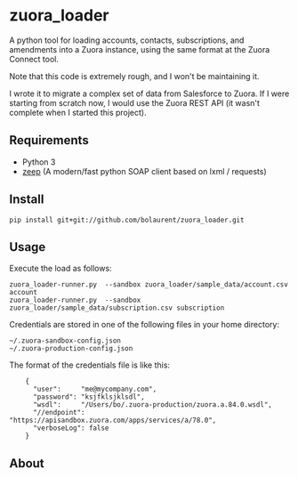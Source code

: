 zuora_loader
======

A python tool for loading accounts, contacts, subscriptions, and amendments into a Zuora instance, 
using the same format at the Zuora Connect tool.

Note that this code is extremely rough, and I won't be maintaining it. 

I wrote it to migrate a complex set of data from Salesforce to Zuora. If I were starting
from scratch now, I would use the Zuora REST API (it wasn't complete when I started this project).


Requirements
------------

* Python 3
* [zeep](https://github.com/mvantellingen/python-zeep) (A modern/fast python SOAP client based on lxml / requests)

Install
-------

```
pip install git+git://github.com/bolaurent/zuora_loader.git
```

Usage
-----

Execute the load as follows:

```
zuora_loader-runner.py  --sandbox zuora_loader/sample_data/account.csv account
zuora_loader-runner.py  --sandbox zuora_loader/sample_data/subscription.csv subscription
```


Credentials are stored in one of the following files in your home directory:

```
~/.zuora-sandbox-config.json
~/.zuora-production-config.json
```

The format of the credentials file is like this:

```
    {
      "user":     "me@mycompany.com",
      "password": "ksjfklsjklsdl",
      "wsdl":     "/Users/bo/.zuora-production/zuora.a.84.0.wsdl",
      "//endpoint": "https://apisandbox.zuora.com/apps/services/a/78.0",
      "verboseLog": false
    }
```




About
-----

